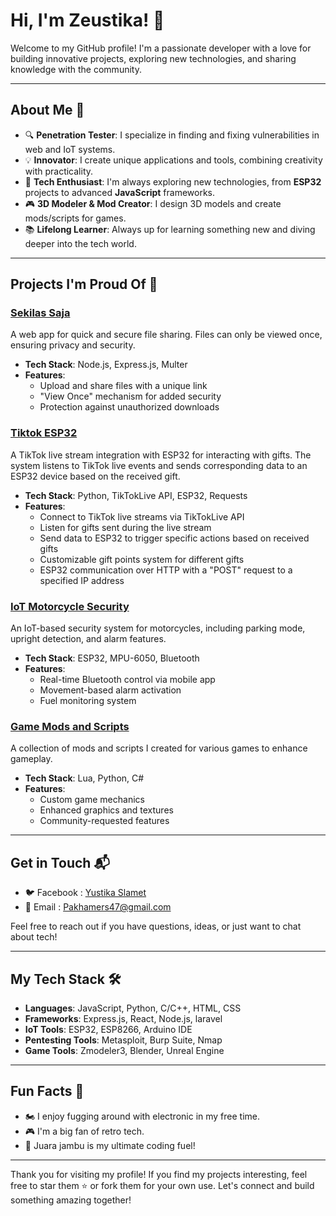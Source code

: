 # Hi, I'm Zeustika! 👋

Welcome to my GitHub profile! I'm a passionate developer with a love for building innovative projects, exploring new technologies, and sharing knowledge with the community.

---

## About Me 🌟

- 🔍 **Penetration Tester**: I specialize in finding and fixing vulnerabilities in web and IoT systems.
- 💡 **Innovator**: I create unique applications and tools, combining creativity with practicality.
- 🔧 **Tech Enthusiast**: I'm always exploring new technologies, from **ESP32** projects to advanced **JavaScript** frameworks.
- 🎮 **3D Modeler & Mod Creator**: I design 3D models and create mods/scripts for games.
- 📚 **Lifelong Learner**: Always up for learning something new and diving deeper into the tech world.

---

## Projects I'm Proud Of 🚀

### [Sekilas Saja](https://github.com/Zeustika/SekilasSaja)
A web app for quick and secure file sharing. Files can only be viewed once, ensuring privacy and security.
- **Tech Stack**: Node.js, Express.js, Multer
- **Features**:
  - Upload and share files with a unique link
  - "View Once" mechanism for added security
  - Protection against unauthorized downloads
 
### [Tiktok ESP32](https://github.com/Zeustika/Tik32)
A TikTok live stream integration with ESP32 for interacting with gifts. The system listens to TikTok live events and sends corresponding data to an ESP32 device based on the received gift.
- **Tech Stack**: Python, TikTokLive API, ESP32, Requests
- **Features**:
  - Connect to TikTok live streams via TikTokLive API
  - Listen for gifts sent during the live stream
  - Send data to ESP32 to trigger specific actions based on received gifts
  - Customizable gift points system for different gifts
  - ESP32 communication over HTTP with a "POST" request to a specified IP address

### [IoT Motorcycle Security](https://github.com/Zeustika/Esp32Motorcycle)
An IoT-based security system for motorcycles, including parking mode, upright detection, and alarm features.
- **Tech Stack**: ESP32, MPU-6050, Bluetooth
- **Features**:
  - Real-time Bluetooth control via mobile app
  - Movement-based alarm activation
  - Fuel monitoring system

### [Game Mods and Scripts](https://karyakarsa.com/zeustika)
A collection of mods and scripts I created for various games to enhance gameplay.
- **Tech Stack**: Lua, Python, C#
- **Features**:
  - Custom game mechanics
  - Enhanced graphics and textures
  - Community-requested features

---

## Get in Touch 📬

- 🐦 Facebook : [Yustika Slamet](https://facebook.com/yustika.slamet)
- 📧 Email    : Pakhamers47@gmail.com

Feel free to reach out if you have questions, ideas, or just want to chat about tech!

---

## My Tech Stack 🛠️

- **Languages**: JavaScript, Python, C/C++, HTML, CSS
- **Frameworks**: Express.js, React, Node.js, laravel
- **IoT Tools**: ESP32, ESP8266, Arduino IDE
- **Pentesting Tools**: Metasploit, Burp Suite, Nmap
- **Game Tools**: Zmodeler3, Blender, Unreal Engine

---

## Fun Facts 🎉

- 🏍  I enjoy fugging around with electronic in my free time.
- 🎮 I'm a big fan of retro tech.
- 🚬 Juara jambu is my ultimate coding fuel!

---

Thank you for visiting my profile! If you find my projects interesting, feel free to star them ⭐ or fork them for your own use. Let's connect and build something amazing together!

